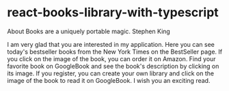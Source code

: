 # react-books-library-with-typescript
About Books are a uniquely portable magic. Stephen King


I am very glad that you are interested in my application.
Here you can see today's bestseller books from the New York Times on the BestSeller page. If you click on the image of the book, you can order it on Amazon.
Find your favorite book on GoogleBook and see the book's description by clicking on its image.
If you register, you can create your own library and click on the image of the book to read it on GoogleBook.
I wish you an exciting read.
